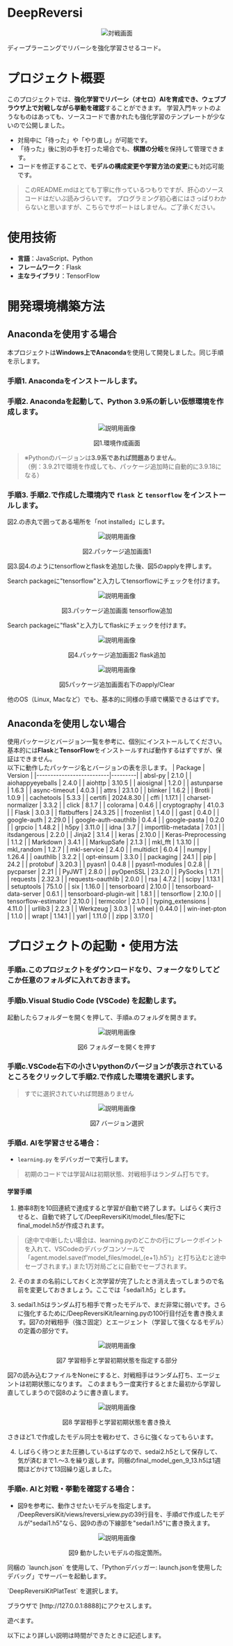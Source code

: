 # DeepReversi
<p align="center">
 <img src="/README_images/main.png" alt="対戦画面" />
</p>

ディープラーニングでリバーシを強化学習させるコード。
# プロジェクト概要

このプロジェクトでは、**強化学習でリバーシ（オセロ）AIを育成でき、ウェブブラウザ上で対戦しながら挙動を確認**することができます。
学習入門キットのようなものはあっても、ソースコードで書かれたも強化学習のテンプレートが少ないので公開しました。

- 対局中に「待った」や「やり直し」が可能です。
- 「待った」後に別の手を打った場合でも、**棋譜の分岐**を保持して管理できます。
- コードを修正することで、**モデルの構成変更や学習方法の変更**にも対応可能です。
> このREADME.mdはとても丁寧に作っているつもりですが、肝心のソースコードはだいぶ読みづらいです。
> プログラミング初心者にはさっぱりわからないと思いますが、こちらでサポートはしません。ご了承ください。
# 使用技術

- **言語**：JavaScript、Python
- **フレームワーク**：Flask
- **主なライブラリ**：TensorFlow
# 開発環境構築方法

## Anacondaを使用する場合

本プロジェクトは**Windows上でAnaconda**を使用して開発しました。同じ手順を示します。

### 手順1. Anacondaをインストールします。
### 手順2. Anacondaを起動して、Python 3.9系の新しい仮想環境を作成します。
<p align="center">
 <img src="/README_images/005.png" alt="説明用画像" />
</p>
<p align="center">図1.環境作成画面</p>


> ※Pythonのバージョンは**3.9系であれば問題ありません**。  
> （例：3.9.21で環境を作成しても、パッケージ追加時に自動的に3.9.18になる）
### 手順3. 手順2.で作成した環境内で `flask` と `tensorflow` をインストールします。

図2.の赤丸で囲ってある場所を「not installed」にします。
<p align="center">
 <img src="/README_images/015.png" alt="説明用画像" />
</p>
<p align="center">図2.パッケージ追加画面1</p>

図3.図4.のようにtensorflowとflaskを追加した後、図5のapplyを押します。

Search packageに"tensorflow"と入力してtensorflowにチェックを付けます。
<p align="center">
 <img src="/README_images/025.png" alt="説明用画像" />
</p>
<p align="center">図3.パッケージ追加画面 tensorflow追加</p>

Search packageに"flask"と入力してflaskにチェックを付けます。
<p align="center">
 <img src="/README_images/035.png" alt="説明用画像" />
</p>
<p align="center">図4.パッケージ追加画面2 flask追加</p>

<p align="center">
 <img src="/README_images/045.png" alt="説明用画像" />
</p>
<p align="center">図5パッケージ追加画面右下のapply/Clear</p>

他のOS（Linux, Macなど）でも、基本的に同様の手順で構築できるはずです。

## Anacondaを使用しない場合

使用パッケージとバージョン一覧を参考に、個別にインストールしてください。  
基本的には**Flask**と**TensorFlow**をインストールすれば動作するはずですが、保証はできません。  
以下に動作したパッケージ名とバージョンの表を示します。
| Package                 | Version |
|--------------------------|---------|
| absl-py                  | 2.1.0   |
| aiohappyeyeballs         | 2.4.0   |
| aiohttp                  | 3.10.5  |
| aiosignal                | 1.2.0   |
| astunparse               | 1.6.3   |
| async-timeout            | 4.0.3   |
| attrs                    | 23.1.0  |
| blinker                  | 1.6.2   |
| Brotli                   | 1.0.9   |
| cachetools               | 5.3.3   |
| certifi                  | 2024.8.30 |
| cffi                     | 1.17.1  |
| charset-normalizer       | 3.3.2   |
| click                    | 8.1.7   |
| colorama                 | 0.4.6   |
| cryptography             | 41.0.3  |
| Flask                    | 3.0.3   |
| flatbuffers              | 24.3.25 |
| frozenlist               | 1.4.0   |
| gast                     | 0.4.0   |
| google-auth              | 2.29.0  |
| google-auth-oauthlib     | 0.4.4   |
| google-pasta             | 0.2.0   |
| grpcio                   | 1.48.2  |
| h5py                     | 3.11.0  |
| idna                     | 3.7     |
| importlib-metadata       | 7.0.1   |
| itsdangerous             | 2.2.0   |
| Jinja2                   | 3.1.4   |
| keras                    | 2.10.0  |
| Keras-Preprocessing      | 1.1.2   |
| Markdown                 | 3.4.1   |
| MarkupSafe               | 2.1.3   |
| mkl_fft                  | 1.3.10  |
| mkl_random               | 1.2.7   |
| mkl-service              | 2.4.0   |
| multidict                | 6.0.4   |
| numpy                    | 1.26.4  |
| oauthlib                 | 3.2.2   |
| opt-einsum               | 3.3.0   |
| packaging                | 24.1    |
| pip                      | 24.2    |
| protobuf                 | 3.20.3  |
| pyasn1                   | 0.4.8   |
| pyasn1-modules           | 0.2.8   |
| pycparser                | 2.21    |
| PyJWT                    | 2.8.0   |
| pyOpenSSL                | 23.2.0  |
| PySocks                  | 1.7.1   |
| requests                 | 2.32.3  |
| requests-oauthlib        | 2.0.0   |
| rsa                      | 4.7.2   |
| scipy                    | 1.13.1  |
| setuptools               | 75.1.0  |
| six                      | 1.16.0  |
| tensorboard              | 2.10.0  |
| tensorboard-data-server  | 0.6.1   |
| tensorboard-plugin-wit   | 1.8.1   |
| tensorflow               | 2.10.0  |
| tensorflow-estimator     | 2.10.0  |
| termcolor                | 2.1.0   |
| typing_extensions        | 4.11.0  |
| urllib3                  | 2.2.3   |
| Werkzeug                 | 3.0.3   |
| wheel                    | 0.44.0  |
| win-inet-pton            | 1.1.0   |
| wrapt                    | 1.14.1  |
| yarl                     | 1.11.0  |
| zipp                     | 3.17.0  |


# プロジェクトの起動・使用方法

### 手順a.このプロジェクトをダウンロードなり、フォークなりしてどこか任意のフォルダに入れておきます。
### 手順b.Visual Studio Code (VSCode) を起動します。
起動したらフォルダーを開くを押して、手順a.のフォルダを開きます。
<p align="center">
 <img src="/README_images/055.png" alt="説明用画像" />
</p>
<p align="center">図6 フォルダーを開くを押す</p>

### 手順c.VSCode右下の小さいpythonのバージョンが表示されているところをクリックして手順2.で作成した環境を選択します。
> すでに選択されていれば問題ありません
<p align="center">
 <img src="/README_images/065.png" alt="説明用画像" />
</p>
<p align="center">図7 バージョン選択</p>


### 手順d. **AIを学習させる場合**：
   - `learning.py` をデバッガーで実行します。
> 初期のコードでは学習AIは初期状態、対戦相手はランダム打ちです。

#### 学習手順
1. 勝率8割を10回連続で達成すると学習が自動で終了します。しばらく実行させると、自動で終了して/DeepReversiKit/model_files/配下にfinal_model.h5が作成されます。
> (途中で中断したい場合は、learning.pyのどこかの行にブレークポイントを入れて、VSCodeのデバッグコンソールで「agent.model.save(f'model_files/model_{e+1}.h5')」と打ち込むと途中セーブされます。)
> また1万対局ごとに自動でセーブされます。

2. そのままの名前にしておくと次学習が完了したとき消え去ってしまうので名前を変更しておきましょう。ここでは「sedai1.h5」とします。

3. sedai1.h5はランダム打ち相手で育ったモデルで、まだ非常に弱いです。さらに強化するために/DeepReversiKit/learning.pyの100行目付近を書き換えます。図7の対戦相手（強さ固定）とエージェント（学習して強くなるモデル）の定義の部分です。

<p align="center">
 <img src="/README_images/075.png" alt="説明用画像" />
</p>
<p align="center">図7 学習相手と学習初期状態を指定する部分</p>

図7の読み込むファイルをNoneにすると、対戦相手はランダム打ち、エージェントは初期状態になります。
このままもう一度実行するとまた最初から学習し直してしまうので図8のように書き直します。

<p align="center">
 <img src="/README_images/080.png" alt="説明用画像" />
</p>
<p align="center">図8 学習相手と学習初期状態を書き換え</p>

さきほど1.で作成したモデル同士を戦わせて、さらに強くなってもらいます。

4. しばらく待つとまた圧勝しているはずなので、sedai2.h5として保存して、気が済むまで1.～3.を繰り返します。同梱のfinal_model_gen_9_13.h5は1週間ほどかけて13回繰り返しました。


### 手順e. **AIと対戦・挙動を確認する場合**：
   - 図9を参考に、動作させたいモデルを指定します。
/DeepReversiKit/views/reversi_view.pyの39行目を、手順dで作成したモデルが"sedai1.h5"なら、図9の赤の下線部を"sedai1.h5"に書き換えます。
<p align="center">
 <img src="/README_images/085.png" alt="説明用画像" />
</p>
<p align="center">図9 動かしたいモデルの指定箇所。</p>
<p>同梱の `launch.json` を使用して、「Pythonデバッガー: launch.jsonを使用したデバッグ」でサーバーを起動します。</p>
<p>`DeepReversiKitPlatTest` を選択します。</p>
<p>ブラウザで [http://127.0.0.1:8888]にアクセスします。</p>
<p>遊べます。</p>


以下により詳しい説明は時間ができたときに記述します。
